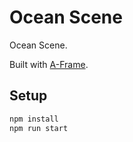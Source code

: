 # Ocean Scene

Ocean Scene.

Built with [A-Frame](https://aframe.io).

## Setup

```sh
npm install
npm run start
```
